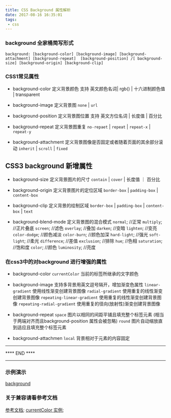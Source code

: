 ```yaml
---
title: CSS Background 属性解析
date: 2017-08-16 16:35:01
tags:
 - css
---
```


### background 全家桶简写形式
 `background: [background-color] [background-image] [background-attachment] [background-repeat]  [background-position] /[ background-size] [background-origin] [background-clip]`

### CSS1常见属性

* background-color 定义背景颜色
    支持 英文颜色名词| rgb() | 十六进制颜色值 | transparent

* background-image 定义背景图
  `none` | `url`

* background-position 定义背景图位置
  支持 英文方位名词 | 长度值 | 百分比

* background-repeat  定义背景图重复
  `no-repaet` | `repeat` | `repeat-x` | `repeat-y`

* background-attachment  定义背景图像是否固定或者随着页面的其余部分滚动
  `inherit` | `scroll` | `fixed`

## CSS3 background 新增属性

* background-size 定义背景图片的尺寸
  `contain` | `cover` | 长度值 ｜ 百分比

* background-origin 定义背景图片的定位区域
  `border-box` | `padding-box` | `content-box`

* background-clip 定义背景的绘制区域
  `border-box` | `padding-box` | `content-box` | `text`

* background-blend-mode 定义背景图的混合模式
  `normal`;           //正常
  `multiply`;        //正片叠底
  `screen`;          //滤色
  `overlay`;         //叠加
  `darken`;          //变暗
  `lighten`;         //变亮
  `color-dodge`;     //颜色减淡
  `color-burn`;      //颜色加深
  `hard-light`;      //强光
  `soft-light`;      //柔光
  `difference`;      //差值
  `exclusion`;       //排除
  `hue`;             //色相
  `saturation`;      //饱和度
  `color`;           //颜色
  `luminosity`;      //亮度

### 在css3中的对background 进行增强的属性
  * background-color 
    `currentColor` 当前的标签所继承的文字颜色

  * background-image 支持多背景用英文逗号隔开，增加渐变色属性
    `linear-gradient` 使用线性渐变创建背景图像
    `radial-gradient` 使用重复的线性渐变创建背景图像
    `repeating-linear-gradient` 使用重复的线性渐变创建背景图像
    `repeating-radial-gradient` 使用重复的径向(放射性)渐变创建背景图像

  * background-repeat
    `space` 图片以相同的间距平铺且填充整个标签元素 (相当于两端对齐而且background-position 属性会被忽略)
    `round` 图片自动缩放直到适应且填充整个标签元素

  * background-attachmen
    `local` 背景相对于元素的内容固定 

**********************************************************
**** END ****


**********************************************************


### 示例演示

[background](/demo/css-background.html)


### 关于兼容请看参考文档

[参考文档](https://developer.mozilla.org/zh-CN/docs/Web/CSS/background);
[currentColor 实例](http://www.zhangxinxu.com/study/201410/css3-icons-currentcolor.html);









